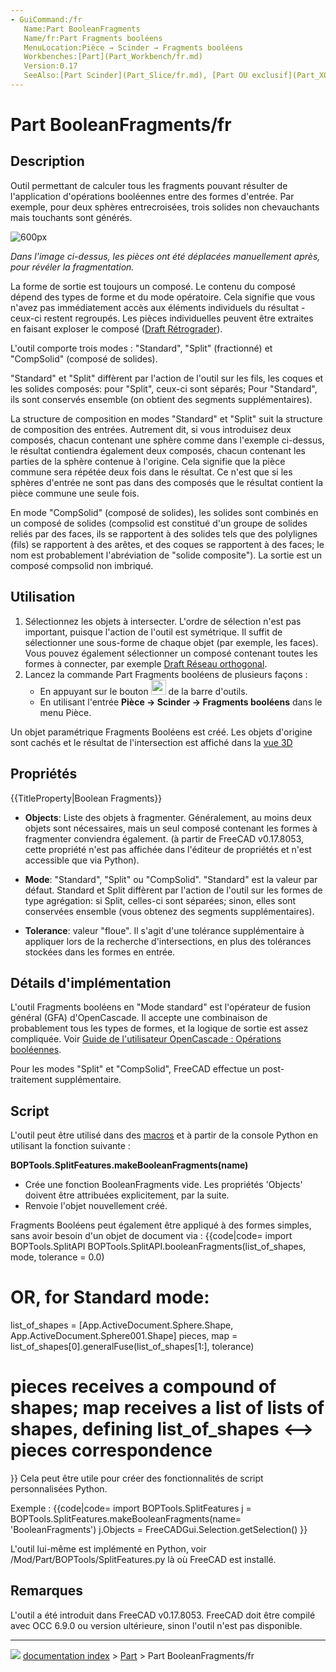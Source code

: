 ```yaml
---
- GuiCommand:/fr
   Name:Part BooleanFragments
   Name/fr:Part Fragments booléens
   MenuLocation:Pièce → Scinder → Fragments booléens
   Workbenches:[Part](Part_Workbench/fr.md)
   Version:0.17
   SeeAlso:[Part Scinder](Part_Slice/fr.md), [Part OU exclusif](Part_XOR/fr.md), [Part Joindre](Part_CompJoinFeatures/fr.md), [Part Opérations booléennes](Part_Boolean/fr.md)
---
```


# Part BooleanFragments/fr

## Description

Outil permettant de calculer tous les fragments pouvant résulter de l\'application d\'opérations booléennes entre des formes d\'entrée. Par exemple, pour deux sphères entrecroisées, trois solides non chevauchants mais touchants sont générés.

![600px](images/Part_BooleanFragments_Demo.png)



*Dans l'image ci-dessus, les pièces ont été déplacées manuellement après, pour révéler la fragmentation.*

La forme de sortie est toujours un composé. Le contenu du composé dépend des types de forme et du mode opératoire. Cela signifie que vous n\'avez pas immédiatement accès aux éléments individuels du résultat - ceux-ci restent regroupés. Les pièces individuelles peuvent être extraites en faisant exploser le composé ([Draft Rétrograder](Draft_Downgrade/fr.md)).

L\'outil comporte trois modes : \"Standard\", \"Split\" (fractionné) et \"CompSolid\" (composé de solides).

\"Standard\" et \"Split\" diffèrent par l\'action de l\'outil sur les fils, les coques et les solides composés: pour \"Split\", ceux-ci sont séparés; Pour \"Standard\", ils sont conservés ensemble (on obtient des segments supplémentaires).

La structure de composition en modes \"Standard\" et \"Split\" suit la structure de composition des entrées. Autrement dit, si vous introduisez deux composés, chacun contenant une sphère comme dans l\'exemple ci-dessus, le résultat contiendra également deux composés, chacun contenant les parties de la sphère contenue à l\'origine. Cela signifie que la pièce commune sera répétée deux fois dans le résultat. Ce n'est que si les sphères d'entrée ne sont pas dans des composés que le résultat contient la pièce commune une seule fois.

En mode \"CompSolid\" (composé de solides), les solides sont combinés en un composé de solides (compsolid est constitué d\'un groupe de solides reliés par des faces, ils se rapportent à des solides tels que des polylignes (fils) se rapportent à des arêtes, et des coques se rapportent à des faces; le nom est probablement l\'abréviation de \"solide composite\"). La sortie est un composé compsolid non imbriqué.

## Utilisation

1.  Sélectionnez les objets à intersecter.
    L\'ordre de sélection n\'est pas important, puisque l\'action de l\'outil est symétrique. Il suffit de sélectionner une sous-forme de chaque objet (par exemple, les faces). Vous pouvez également sélectionner un composé contenant toutes les formes à connecter, par exemple [Draft Réseau orthogonal](Draft_OrthoArray/fr.md).
2.  Lancez la commande Part Fragments booléens de plusieurs façons :
    -   En appuyant sur le bouton <img alt="" src=images/Part_BooleanFragments.svg  style="width:24px;"> de la barre d\'outils.
    -   En utilisant l\'entrée **Pièce → Scinder → Fragments booléens** dans le menu Pièce.

Un objet paramétrique Fragments Booléens est créé. Les objets d\'origine sont cachés et le résultat de l\'intersection est affiché dans la [vue 3D](3D_view/fr.md)

## Propriétés


{{TitleProperty|Boolean Fragments}}

-    **Objects**: Liste des objets à fragmenter. Généralement, au moins deux objets sont nécessaires, mais un seul composé contenant les formes à fragmenter conviendra également. (à partir de FreeCAD v0.17.8053, cette propriété n\'est pas affichée dans l\'éditeur de propriétés et n\'est accessible que via Python).

-    **Mode**: \"Standard\", \"Split\" ou \"CompSolid\". \"Standard\" est la valeur par défaut. Standard et Split diffèrent par l\'action de l\'outil sur les formes de type agrégation: si Split, celles-ci sont séparées; sinon, elles sont conservées ensemble (vous obtenez des segments supplémentaires).

-    **Tolerance**: valeur \"floue\". Il s\'agit d\'une tolérance supplémentaire à appliquer lors de la recherche d\'intersections, en plus des tolérances stockées dans les formes en entrée.

## Détails d\'implémentation 

L\'outil Fragments booléens en \"Mode standard\" est l\'opérateur de fusion général (GFA) d\'OpenCascade. Il accepte une combinaison de probablement tous les types de formes, et la logique de sortie est assez compliquée. Voir [Guide de l\'utilisateur OpenCascade : Opérations booléennes](https://www.opencascade.com/doc/occt-7.0.0/overview/html/occt_user_guides__boolean_operations.html).

Pour les modes \"Split\" et \"CompSolid\", FreeCAD effectue un post-traitement supplémentaire.

## Script

L\'outil peut être utilisé dans des [macros](macros/fr.md) et à partir de la console Python en utilisant la fonction suivante :

**BOPTools.SplitFeatures.makeBooleanFragments(name)**

-   Crée une fonction BooleanFragments vide. Les propriétés \'Objects\' doivent être attribuées explicitement, par la suite.
-   Renvoie l\'objet nouvellement créé.

Fragments Booléens peut également être appliqué à des formes simples, sans avoir besoin d\'un objet de document via : {{code|code=
import BOPTools.SplitAPI
BOPTools.SplitAPI.booleanFragments(list_of_shapes, mode, tolerance = 0.0)

# OR, for Standard mode:

list_of_shapes = [App.ActiveDocument.Sphere.Shape, App.ActiveDocument.Sphere001.Shape]
pieces, map = list_of_shapes[0].generalFuse(list_of_shapes[1:], tolerance)
# pieces receives a compound of shapes; map receives a list of lists of shapes, defining list_of_shapes <--> pieces correspondence 
}} Cela peut être utile pour créer des fonctionnalités de script personnalisées Python.

Exemple : {{code|code=
import BOPTools.SplitFeatures
j = BOPTools.SplitFeatures.makeBooleanFragments(name= 'BooleanFragments')
j.Objects = FreeCADGui.Selection.getSelection() 
}}

L\'outil lui-même est implémenté en Python, voir /Mod/Part/BOPTools/SplitFeatures.py là où FreeCAD est installé.

## Remarques

L\'outil a été introduit dans FreeCAD v0.17.8053. FreeCAD doit être compilé avec OCC 6.9.0 ou version ultérieure, sinon l\'outil n\'est pas disponible.



---
![](images/Right_arrow.png) [documentation index](../README.md) > [Part](Part_Workbench.md) > Part BooleanFragments/fr
